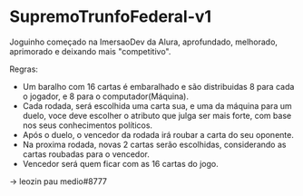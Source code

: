 # SupremoTrunfoFederal-v1
Joguinho começado na ImersaoDev da Alura, aprofundado, melhorado, aprimorado e deixando mais "competitivo".

Regras:
- Um baralho com 16 cartas é embaralhado e são distribuidas 8 para cada o jogador, e 8 para o computador(Máquina).
- Cada rodada, será escolhida uma carta sua, e uma da máquina para um duelo, voce deve escolher o atributo que julga ser mais forte, com base nos seus conhecimentos políticos.
- Após o duelo, o vencedor da rodada irá roubar a carta do seu oponente.
- Na proxima rodada, novas 2 cartas serão escolhidas, considerando as cartas roubadas para o vencedor.
- Vencedor será quem ficar com as 16 cartas do jogo.

-> leozin pau medio#8777
